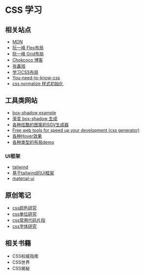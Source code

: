 # CSS 学习

## 相关站点
- [MDN](https://developer.mozilla.org/zh-CN/docs/Web/CSS)
- [阮一峰 Flex布局](https://yoksel.github.io/flex-cheatsheet/#section-declaring)
- [阮一峰 Grid布局](https://www.ruanyifeng.com/blog/2019/03/grid-layout-tutorial.html)
- [Chokcoco 博客](https://www.cnblogs.com/coco1s/)
- [张鑫旭](https://www.zhangxinxu.com/wordpress/)
- [学习CSS布局](https://zh.learnlayout.com/)
- [You-need-to-know-css](https://lhammer.cn/You-need-to-know-css/#/zh-cn/)
- [css normalize 样式初始化](https://github.com/necolas/normalize.css)

## 工具类网站
- [box-shadow example](https://getcssscan.com/css-box-shadow-examples)
- [渐变 box-shadow 生成](https://www.cssmatic.com/)
- [各种炫酷的图案的SGV生成器](https://app.haikei.app/)
- [Free web tools for speed up your development (css generator)](https://angrytools.com/)
- [各种Hover效果](http://ianlunn.github.io/Hover/)
- [各种类型的布局demo](https://csslayout.io/)

### UI框架
- [tailwind](https://www.tailwindcss.cn/docs)
- [基于tailwind的UI框架](https://daisyui.com/)
- [material-ui](https://material-ui.com/zh/)
## 原创笔记

- [css颜色研究](./color.md)
- [css单位研究](./css-units.md)
- [css常用代码片段](./snippets.md)
- [css字体研究](font-family.md)

## 相关书籍

- CSS权威指南
- CSS世界
- CSS揭秘